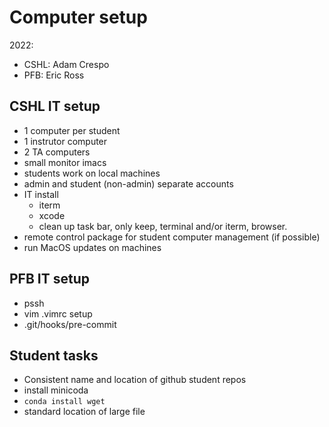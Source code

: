 # Computer setup

2022: 
- CSHL: Adam Crespo
- PFB: Eric Ross


## CSHL IT setup
- 1 computer per student
- 1 instrutor computer
- 2 TA computers
- small monitor imacs
- students work on local machines
- admin and student (non-admin) separate accounts
- IT install
   - iterm 
   - xcode
   - clean up task bar, only keep, terminal and/or iterm, browser.
- remote control package for student computer management (if possible)
- run MacOS updates on machines


## PFB IT setup
 - pssh
 - vim .vimrc setup
 - .git/hooks/pre-commit


## Student tasks 
 - Consistent name and location of github student repos
 - install minicoda
 - `conda install wget`
 - standard location of large file



